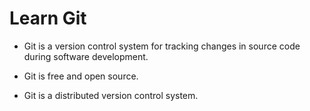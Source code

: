 # Learn Git

* Git is a version control system for tracking changes in source code during software development.

* Git is free and open source.

* Git is a distributed version control system.